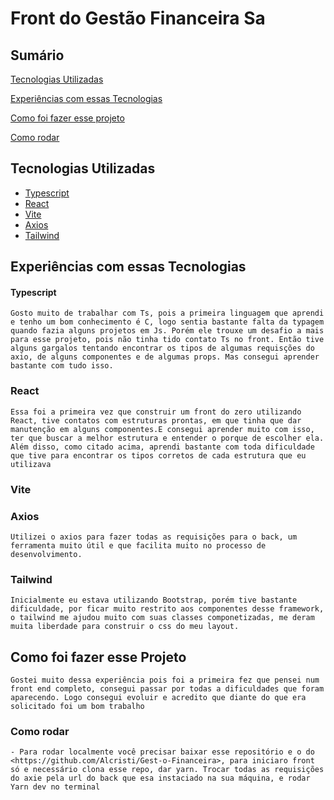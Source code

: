 # Front do Gestão Financeira Sa

## Sumário


[Tecnologias Utilizadas](#tecnologias-utilizadas)

[Experiências com essas Tecnologias](#experiencias-com-essas-tecnologias)

[Como foi fazer esse projeto](#como-foi-fazer-esse-projeto)

[Como rodar](#como-rodar)


## Tecnologias Utilizadas
- [Typescript](https://www.typescriptlang.org/)
- [React](https://github.com/facebook/react)
- [Vite](https://vitejs.dev/guide/why.html)
- [Axios](https://github.com/axios/axios)
- [Tailwind](https://tailwindui.com/documentation)

## Experiências com essas Tecnologias

#### Typescript
	Gosto muito de trabalhar com Ts, pois a primeira linguagem que aprendi e tenho um bom conhecimento é C, logo sentia bastante falta da typagem quando fazia alguns projetos em Js. Porém ele trouxe um desafio a mais para esse projeto, pois não tinha tido contato Ts no front. Então tive alguns gargalos tentando encontrar os tipos de algumas requisções do axio, de alguns componentes e de algumas props. Mas consegui aprender bastante com tudo isso.
### React
	Essa foi a primeira vez que construir um front do zero utilizando React, tive contatos com estruturas prontas, em que tinha que dar manutenção em alguns componentes.E consegui aprender muito com isso, ter que buscar a melhor estrutura e entender o porque de escolher ela.
	Além disso, como citado acima, aprendi bastante com toda dificuldade que tive para encontrar os tipos corretos de cada estrutura que eu utilizava
### Vite

### Axios
	Utilizei o axios para fazer todas as requisições para o back, um ferramenta muito útil e que facilita muito no processo de desenvolvimento.
### Tailwind
	Inicialmente eu estava utilizando Bootstrap, porém tive bastante dificuldade, por ficar muito restrito aos componentes desse framework,
	o tailwind me ajudou muito com suas classes componetizadas, me deram muita liberdade para construir o css do meu layout.

## Como foi fazer esse Projeto
	Gostei muito dessa experiência pois foi a primeira fez que pensei num front end completo, consegui passar por todas a dificuldades que foram aparecendo. Logo consegui evoluir e acredito que diante do que era solicitado foi um bom trabalho
### Como rodar
	- Para rodar localmente você precisar baixar esse repositório e o do <https://github.com/Alcristi/Gest-o-Financeira>, para iniciaro front só e necessário clona esse repo, dar yarn. Trocar todas as requisições do axie pela url do back que esa instaciado na sua máquina, e rodar Yarn dev no terminal


